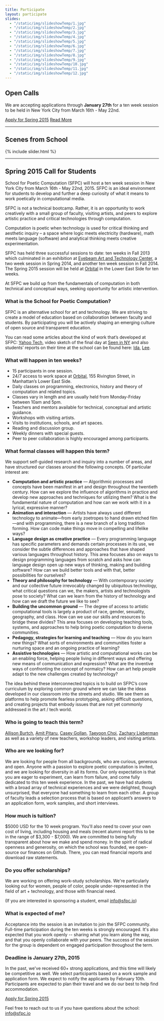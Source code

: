 ```yaml
---
title: Participate
layout: participate
slides:
  - "/static/img/slideshowTemp/1.jpg"
  - "/static/img/slideshowTemp/2.jpg"
  - "/static/img/slideshowTemp/3.jpg"
  - "/static/img/slideshowTemp/4.jpg"
  - "/static/img/slideshowTemp/5.jpg"
  - "/static/img/slideshowTemp/6.jpg"
  - "/static/img/slideshowTemp/7.jpg"
  - "/static/img/slideshowTemp/8.jpg"
  - "/static/img/slideshowTemp/9.jpg"
  - "/static/img/slideshowTemp/10.jpg"
  - "/static/img/slideshowTemp/11.jpg"
  - "/static/img/slideshowTemp/12.jpg"
---
```


## Open Calls

We are accepting applications through **January 27th** for a ten week session to be held in New York City from March 16th - May 22nd.

<a href="/participate/apply/" class="btn btn-primary btn-lg">Apply for Spring 2015</a> <a href="#spring-2015-call-for-students" class="btn btn-default btn-lg">Read More</a>

***

## Scenes from School

{% include slider.html %}

***

## Spring 2015 Call for Students

School for Poetic Computation (SFPC) will host a ten week session in New York City from March 16th - May 22nd, 2015. SFPC is an ideal environment for students to develop and further a deep curiosity of what it means to work poetically in computational media.
 
SFPC is not a technical bootcamp. Rather, it is an opportunity to work creatively with a small group of faculty, visiting artists, and peers to explore artistic practice and critical technologies through computation. 

Computation is poetic when technology is used for critical thinking and aesthetic inquiry – a space where logic meets electricity (hardware), math meets language (software) and analytical thinking meets creative experimentation.
 
SFPC has held three successful sessions to date: ten weeks in Fall 2013 which culminated in an exhibition at [Eyebeam Art and Technology Center](http://eyebeam.org/), a two week session in Spring 2014, and another ten week session in Fall 2014. The Spring 2015 session will be held at [Orbital](http://orbitalnyc.com/) in the Lower East Side for ten weeks.

At SFPC we build up from the fundamentals of computation in both technical and conceptual ways, seeking opportunity for artistic intervention.

### What is the School for Poetic Computation?  

SFPC is an alternative school for art and technology. We are striving to create a model of education based on collaboration between faculty and students. By participating you will be actively shaping an emerging culture of open source and transparent education. 
 
You can read some articles about the kind of work that’s developed at SFPC: [Yahoo Tech](https://www.yahoo.com/tech/what-does-poetic-computation-look-like-here-are-six-88665797019.html), video sketch of the final day at [Seen in NY](https://vialogues.com/vialogues/play/14021) and also students’ reports on their time at the school can be found here: [Ida](http://uncommonplaces.com/2014/06/school-poetic-computation/), [Lee](http://www.thehacktory.org/the-school-for-poetic-computation/).

### What will happen in ten weeks?

- 15 participants in one session. 
- 24/7 access to work space at [Orbital](http://orbitalnyc.com), 155 Rivington Street, in Manhattan’s Lower East Side.
- Daily classes on programming, electronics, history and theory of computation and related topics.
- Classes vary in length and are usually held from Monday-Friday between 10am and 5pm. 
- Teachers and mentors available for technical, conceptual and artistic guidance.
- Workshops with visiting artists. 
- Visits to institutions, schools, and art spaces. 
- Reading and discussion group.
- Weekly dinners with special guests. 
- Peer to peer collaboration is highly encouraged among participants.

### What formal classes will happen this term?

We support self-guided research and inquiry into a number of areas, and have structured our classes around the following concepts. Of particular interest are:

- **Computation and artistic practice** — Algorithmic processes and concepts have been manifest in art and design throughout the twentieth century. How can we explore the influence of algorithms in practice and develop new approaches and techniques for utilizing them? What is the fundamental nature of computation and how can we work with it in a lyrical, expressive manner?
- **Animation and interaction** — Artists have always used different technology to animate—from early zoetropes to hand drawn etched film—and with programming, there is a new branch of a long tradition forming. How can code make things move in compelling and lifelike ways?
- **Language design as creative practice** — Every programming language has specific parameters and demands certain processes in its use, we consider the subtle differences and approaches that have shaped various languages throughout history. This area focuses also on ways to design programming languages from scratch and asks how can language design open up new ways of thinking, making and building software? How can we build better tools and with that, better possibilities for ourselves?
- **Theory and philosophy for technology** — With contemporary society and our collective future irrevocably changed by ubiquitous technology, what critical questions can we, the makers, artists and technologists pose to society? What can we learn from the history of technology and how can we draft the future we like to see? 
- **Building the uncommon ground** — The degree of access to artistic computational tools is largely a product of race, gender, sexuality, geography, and class. How can we use our skills and resources to bridge these divides? This area focuses on developing teaching tools, systems, and approaches to help bring poetic computation to diverse communities.
- **Pedagogy, strategies for learning and teaching** — How do you learn new things? What sorts of environments and communities foster a nurturing space and an ongoing practice of learning?
- **Assistive technologies** — How artistic and computational works can be an enabling force, helping people living in different ways and offering new means of communication and expression? What are the inventive ways of confronting the concept of normalcy? How can art help people adapt to the new challenges created by technology? 

The idea behind these interconnected topics is to build on SFPC’s core curriculum by exploring common ground where we can take the ideas developed in our classroom into the streets and studio. We see them as platforms to help promote fearless prototyping, asking difficult questions, and creating projects that embody issues that are not yet commonly addressed in the art / tech world.

### Who is going to teach this term?  

[Allison Burtch](http://www.allisonburtch.net/), [Amit Pitaru](http://www.pitaru.com), [Casey Gollan](http://caseyagollan.com), [Taeyoon Choi](http://taeyoonchoi.com/), [Zachary Lieberman](http://thesystemis.com/) as well as a variety of new teachers, workshop leaders, and visiting artists.

### Who are we looking for?

We are looking for people from all backgrounds, who are curious, generous and open. Anyone with a passion to explore poetic computation is invited, and we are looking for diversity in all its forms. Our only expectation is that you are eager to experiment, can learn from failure, and come fully dedicated to this ten week experience. In the past, we have had students with a broad array of technical experiences and we were delighted, though unsurprised, that everyone had something to learn from each other. A group of faculty leads a selection process that is based on applicant’s answers to an application form, work samples, and short interviews. 

### How much is tuition?

$5000 USD for the 10 week program. You'll also need to cover your own cost of living, including housing and meals (recent alumni report this to be in the range of $3,300 - $7,000). We are committed to being fully transparent about how we make and spend money. In the spirit of radical openness and generosity, on which the school was founded, we open-source our finances on Github. There, you can read financial reports and download raw statements.

### Do you offer scholarships?

We are working on offering work-study scholarships. We're particularly looking out for women, people of color, people under-represented in the field of art + technology, and those with financial need. 

(If you are interested in sponsoring a student, email [info@sfpc.io](mailto:info@sfpc.io))

### What is expected of me?

Acceptance into the session is an invitation to join the SFPC community. Full-time participation during the ten weeks is strongly encouraged.  It's also expected that you work openly -- sharing what you learn along the way, and that you openly collaborate with your peers.  The success of the session for the group is dependent on engaged participation throughout the term.

### Deadline is January 27th, 2015  

In the past, we've received 60+ strong applications, and this time will likely be competitive as well. We select participants based on a work sample and application form. We expect to notify the applicants by February 10th. Participants are expected to plan their travel and we do our best to help find accommodation.

<a href="/participate/apply/" class="btn btn-primary btn-lg">Apply for Spring 2015</a>

Feel free to reach out to us if you have questions about the school: [info@sfpc.io](mailto:info@sfpc.io)